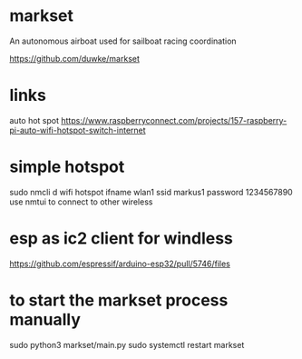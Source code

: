 # markset
An autonomous airboat used for sailboat racing coordination

https://github.com/duwke/markset



# links
auto hot spot https://www.raspberryconnect.com/projects/157-raspberry-pi-auto-wifi-hotspot-switch-internet

# simple hotspot
sudo nmcli d wifi hotspot ifname wlan1 ssid markus1 password 1234567890
use nmtui to connect to other wireless

# esp as ic2 client for windless
https://github.com/espressif/arduino-esp32/pull/5746/files

# to start the markset process manually
sudo python3 markset/main.py
sudo systemctl restart markset